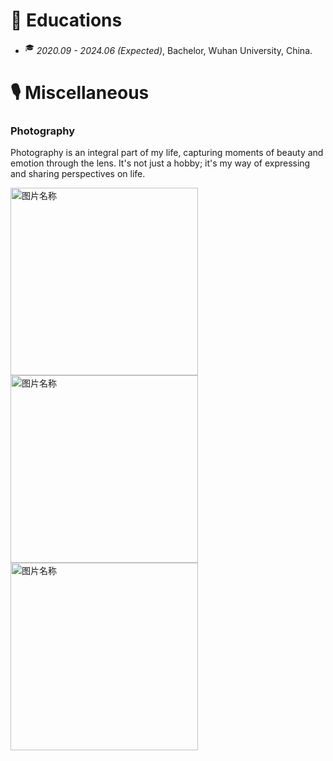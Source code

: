 
# 📖 Educations
- <sup>&#x1F393;</sup>  *2020.09 - 2024.06 (Expected)*, Bachelor, Wuhan University, China.

# 🎙 Miscellaneous

### Photography
Photography is an integral part of my life, capturing moments of beauty and emotion through the lens. It's not just a hobby; it's my way of expressing and sharing perspectives on life.

<img src="images/DSCF3235.JPG" width = "300" alt="图片名称" align=center />  <img src="../../images/DSCF3697.JPG" width = "300" alt="图片名称" align=center /> <img src="../../images/DSCF3744.JPG" width = "300" alt="图片名称" align=center /> 








